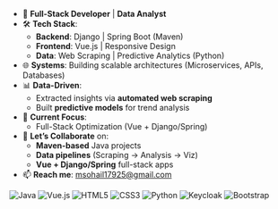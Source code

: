 - 🔭 **Full-Stack Developer** | **Data Analyst**   
- 🛠️ **Tech Stack**:  
  - **Backend**: Django | Spring Boot (Maven)  
  - **Frontend**: Vue.js | Responsive Design  
  - **Data**: Web Scraping | Predictive Analytics (Python)  
- 🌐 **Systems**: Building scalable architectures (Microservices, APIs, Databases)  
- 📊 **Data-Driven**:  
  - Extracted insights via **automated web scraping**  
  - Built **predictive models** for trend analysis  
- 🚀 **Current Focus**:  
  - Full-Stack Optimization (Vue + Django/Spring)  
- 🤝 **Let’s Collaborate** on:  
  - **Maven-based** Java projects  
  - **Data pipelines** (Scraping → Analysis → Viz)  
  - **Vue + Django/Spring** full-stack apps  
- 📫 **Reach me**: msohail17925@gmail.com
 
 ![Java](https://img.shields.io/badge/java-%23ED8B00.svg?style=for-the-badge&logo=openjdk&logoColor=white)
![Vue.js](https://img.shields.io/badge/vue.js-4FC08D?style=for-the-badge&logo=vuedotjs&logoColor=white)
![HTML5](https://img.shields.io/badge/html5-%23E34F26.svg?style=for-the-badge&logo=html5&logoColor=white)
![CSS3](https://img.shields.io/badge/css3-%231572B6.svg?style=for-the-badge&logo=css3&logoColor=white)
![Python](https://img.shields.io/badge/python-3670A0?style=for-the-badge&logo=python&logoColor=ffdd54)
![Keycloak](https://img.shields.io/badge/keycloak-%23ED9022.svg?style=for-the-badge&logo=keycloak&logoColor=white)
![Bootstrap](https://img.shields.io/badge/bootstrap-%23563D7C.svg?style=for-the-badge&logo=bootstrap&logoColor=white)

